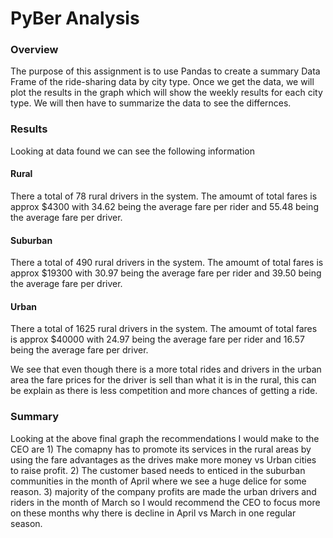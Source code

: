 # PyBer Analysis 

### Overview 
The purpose of this assignment is to use Pandas to create a summary Data Frame of the ride-sharing data by city type. 
Once we get the data, we will plot the results in the graph which will show the weekly results for each city type. We 
will then have to summarize the data to see the differnces. 

### Results
Looking at data found we can see the following information 

#### Rural  
There a total of 78 rural drivers in the system. The amoumt of total fares is approx $4300 with 34.62 being the average fare
per rider and 55.48 being the average fare per driver. 

#### Suburban
There a total of 490 rural drivers in the system. The amoumt of total fares is approx $19300 with 30.97 being the average fare
per rider and 39.50 being the average fare per driver. 

#### Urban 
There a total of 1625 rural drivers in the system. The amoumt of total fares is approx $40000 with 24.97 being the average fare
per rider and 16.57 being the average fare per driver. 

We see that even though there is a more total rides and drivers in the urban area the fare prices for the driver is sell than what it 
is in the rural, this can be explain as there is less competition and more chances of getting a ride. 

### Summary 
Looking at the above final graph the recommendations I would make to the CEO are 1) The comapny has to promote its services in the rural 
areas by using the fare advantages as the drives make more money vs Urban cities to raise profit. 2) The customer based needs to enticed 
in the suburban communities in the month of April where we see a huge delice for some reason. 3) majority of the company profits are made 
the urban drivers and riders in the month of March so I would recommend the CEO to focus more on these months why there is decline in April 
vs March in one regular season. 

